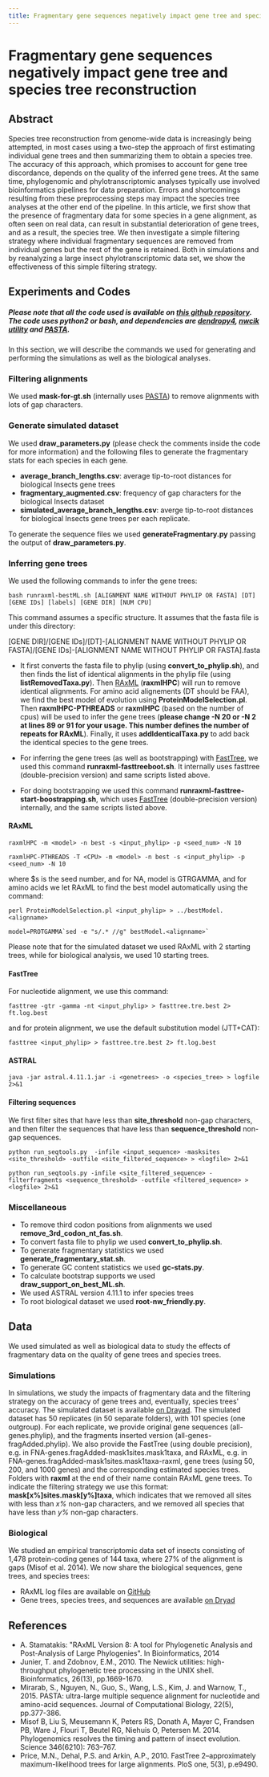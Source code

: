 ```yaml
---
title: Fragmentary gene sequences negatively impact gene tree and species tree reconstruction
---
```

# Fragmentary gene sequences negatively impact gene tree and species tree reconstruction

## Abstract
Species tree reconstruction from genome-wide data is increasingly being attempted, in most cases using a two-step
the approach of first estimating individual gene trees and then summarizing them to obtain a species tree. The accuracy of
this approach, which promises to account for gene tree discordance, depends on the quality of the inferred gene trees. At
the same time, phylogenomic and phylotranscriptomic analyses typically use involved bioinformatics pipelines for data
preparation. Errors and shortcomings resulting from these preprocessing steps may impact the species tree analyses at
the other end of the pipeline. In this article, we first show that the presence of fragmentary data for some species in a
gene alignment, as often seen on real data, can result in substantial deterioration of gene trees, and as a result, the species
tree. We then investigate a simple filtering strategy where individual fragmentary sequences are removed from individual
genes but the rest of the gene is retained. Both in simulations and by reanalyzing a large insect phylotranscriptomic data
set, we show the effectiveness of this simple filtering strategy.

## Experiments and Codes

##### Please note that all the code used is available on [this github repository](https://github.com/esayyari/Fragments/). The code uses python2 or bash, and dependencies are [dendropy4](https://dendropy.org/), [nwcik utility](http://cegg.unige.ch/newick_utils) and [PASTA](https://github.com/smirarab/pasta).

In this section, we will describe the commands we used for generating and performing the simulations as well as the biological analyses.

### Filtering alignments
We used  __mask-for-gt.sh__ (internally uses [PASTA](https://github.com/smirarab/pasta)) to remove alignments with lots of gap characters. 

### Generate simulated dataset
We used __draw\_parameters.py__ (please check the comments inside the code for more information) and the following files to generate the fragmentary stats for each species in each gene.
 
* __average\_branch\_lengths.csv__: average tip-to-root distances for biological Insects gene trees
* __fragmentary\_augmented.csv__: frequency of gap characters for the biological Insects dataset
* __simulated\_average\_branch\_lengths.csv__: averge tip-to-root distances for biological Insects gene trees per each replicate.

To generate the sequence files we used __generateFragmentary.py__ passing the output of __draw\_parameters.py__. 

 
### Inferring gene trees
We used the following commands to infer the gene trees:

```
bash runraxml-bestML.sh [ALIGNMENT NAME WITHOUT PHYLIP OR FASTA] [DT] [GENE IDs] [labels] [GENE DIR] [NUM CPU]
```

This command assumes a specific structure. It assumes that the fasta file is under this directory:

[GENE DIR]/[GENE IDs]/\[DT]-[ALIGNMENT NAME WITHOUT PHYLIP OR FASTA]/[GENE IDs]-[ALIGNMENT NAME WITHOUT PHYLIP OR FASTA].fasta

* It first converts the fasta file to phylip (using __convert\_to\_phylip.sh__), and then finds the list of identical alignments in the phylip file (using __listRemovedTaxa.py__). Then [RAxML](https://cme.h-its.org/exelixis/web/software/raxml/index.html) (__raxmlHPC__) will run to remove identical alignments. For amino acid alignements (DT should be FAA), we find the best model of evolution using __ProteinModelSelection.pl__. Then __raxmlHPC-PTHREADS__ or __raxmlHPC__ (based on the number of cpus) will be used to infer the gene trees (__please change -N 20 or -N 2 at lines 89 or 91 for your usage. This number defines the number of repeats for RAxML__). Finally, it uses __addIdenticalTaxa.py__ to add back the identical species to the gene trees.

* For inferring the gene trees (as well as bootstrapping) with [FastTree](http://www.microbesonline.org/fasttree/), we used this command __runraxml-fasttreeboot.sh__. It internally uses fasttree (double-precision version) and same scripts listed above.

* For doing bootstrapping we used this command __runraxml-fasttree-start-boostrapping.sh__, which uses [FastTree](http://www.microbesonline.org/fasttree/) (double-precision version) internally, and the same scripts listed above.  

#### RAxML 


```
raxmlHPC -m <model> -n best -s <input_phylip> -p <seed_num> -N 10

raxmlHPC-PTHREADS -T <CPU> -m <model> -n best -s <input_phylip> -p <seed_num> -N 10
```
where $s is the seed number, and for NA, model is GTRGAMMA, and for amino acids we let RAxML to find the best model automatically using the command:


```
perl ProteinModelSelection.pl <input_phylip> > ../bestModel.<alignname>

model=PROTGAMMA`sed -e "s/.* //g" bestModel.<alignname>`

```

Please note that for the simulated dataset we used RAxML with 2 starting trees, while for biological analysis, we used 10 starting trees.

#### FastTree

For nucleotide alignment, we use this command:

```
fasttree -gtr -gamma -nt <input_phylip> > fasttree.tre.best 2> ft.log.best
```

and for protein alignment, we use the default substitution model (JTT+CAT):

```
fasttree <input_phylip> > fasttree.tre.best 2> ft.log.best
```


#### ASTRAL
```
java -jar astral.4.11.1.jar -i <genetrees> -o <species_tree> > logfile 2>&1

```

#### Filtering sequences
We first filter sites that have less than **site\_threshold** non-gap characters, and then filter the sequences that have less than **sequence\_threshold** non-gap sequences. 

```
python run_seqtools.py  -infile <input_sequence> -masksites <site_threshold> -outfile <site_filtered_sequence> > <logfile> 2>&1

python run_seqtools.py -infile <site_filtered_sequence> -filterfragments <sequence_threshold> -outfile <filtered_sequence> > <logfile> 2>&1
```

### Miscellaneous
* To remove third codon positions from alignments we used __remove\_3rd\_codon\_nt\_fas.sh__.
* To convert fasta file to phylip we used __convert\_to\_phylip.sh__.
* To generate fragmentary statistics we used __generate\_fragmentary\_stat.sh__.
* To generate GC content statistics we used __gc-stats.py__.
* To calculate bootstrap supports we used __draw\_support\_on\_best\_ML.sh__. 
* We used ASTRAL version 4.11.1 to infer species trees
* To root biological dataset we used __root-nw\_friendly.py__.

## Data
We used simulated as well as biological data to study the effects of fragmentary data on the quality of gene trees and species trees. 

### Simulations

In simulations, we study the impacts of fragmentary data and the filtering strategy on the accuracy of gene trees and, eventually, species trees' accuracy. 
The simulated dataset is available [on Drayad](https://doi.org/doi:10.6076/D14599). The simulated dataset has 50 replicates (in 50 separate folders), with 101 species (one outgroup). For each replicate, we provide original gene sequences (all-genes.phylip), and the fragments inserted version (all-genes-fragAdded.phylip). We also provide the FastTree (using double precision), e.g. in FNA-genes.fragAdded-mask1sites.mask1taxa, and RAxML, e.g. in FNA-genes.fragAdded-mask1sites.mask1taxa-raxml, gene trees (using 50, 200, and 1000 genes) and the corresponding estimated species trees. Folders with __raxml__ at the end of their name contain RAxML gene trees. To indicate the filtering strategy we use this format: __mask[x%]sites.mask[y%]taxa__, which indicates that we removed all sites with less than _x%_ non-gap characters, and we removed all species that have less than _y%_ non-gap characters. 

### Biological

We studied an empirical transcriptomic data set of insects consisting of 1,478 protein-coding genes of 144 taxa, where
27% of the alignment is gaps (Misof et al. 2014). We now share the biological sequences, gene trees, and species trees:

* RAxML log files are available on [GitHub](https://github.com/esayyari/Fragments/blob/master/data/Biological_InfoFiles.tar.gz)
* Gene trees, species trees, and sequences are available [on Dryad](https://doi.org/doi:10.6076/D14599)

## References
* A. Stamatakis: "RAxML Version 8: A tool for Phylogenetic Analysis and Post-Analysis of Large Phylogenies". In Bioinformatics, 2014
* Junier, T. and Zdobnov, E.M., 2010. The Newick utilities: high-throughput phylogenetic tree processing in the UNIX shell. Bioinformatics, 26(13), pp.1669-1670.
* Mirarab, S., Nguyen, N., Guo, S., Wang, L.S., Kim, J. and Warnow, T., 2015. PASTA: ultra-large multiple sequence alignment for nucleotide and amino-acid sequences. Journal of Computational Biology, 22(5), pp.377-386.
* Misof B, Liu S, Meusemann K, Peters RS, Donath A, Mayer C, Frandsen PB, Ware J, Flouri T, Beutel RG, Niehuis O, Petersen M. 2014. Phylogenomics resolves the timing and pattern of insect evolution. Science 346(6210): 763–767.
* Price, M.N., Dehal, P.S. and Arkin, A.P., 2010. FastTree 2–approximately maximum-likelihood trees for large alignments. PloS one, 5(3), p.e9490.
